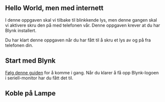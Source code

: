 ## Hello World, men med internett

I denne oppgaven skal vi tilbake til  blinkkende lys, men denne gangen skal vi aktivere skru den på med telefonen vår. Denne oppgaven krever at du har Blynk installert. 

Du har klart denne oppgaven når du har fått til å skru et lys av og på fra telefonen din. 

## Start med Blynk 
[Følg denne guiden](https://www.blynk.cc/getting-started/) for å komme i gang. Når du klarer å få opp Blynk-logoen i seriell-monitor har du fått det til. 

## Koble på Lampe 
    

